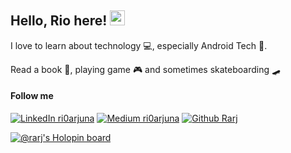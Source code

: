 ## Hello, Rio here! <img height="24" src="https://raw.githubusercontent.com/aemmadi/aemmadi/master/wave.gif">

I love to learn about technology 💻, especially Android Tech 🤖. 

Read a book 📖, playing game 🎮 and sometimes skateboarding 🛹

#### Follow me
[![LinkedIn ri0arjuna](https://img.shields.io/badge/-LinkedIn-0A66C2?logo=LinkedIn&logoColor=white&style=flat)](https://linkedin.com/in/ri0arjuna)
[![Medium ri0arjuna](https://img.shields.io/badge/-Medium-000000?logo=Medium&logoColor=white&style=flat)](https://medium.com/@ri0arjuna)
[![Github Rarj](https://img.shields.io/badge/-Github-181717?logo=Github&logoColor=white&style=flat)](https://github.com/Rarj)

[![@rarj's Holopin board](https://holopin.me/rarj)](https://holopin.io/@rarj)
